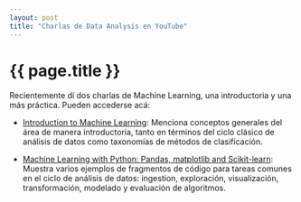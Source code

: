 ```yaml
---
layout: post
title: "Charlas de Data Analysis en YouTube"
---
```


{{ page.title }}
================

Recientemente dí dos charlas de Machine Learning, una introductoria y una más práctica. Pueden accederse acá:

- <a href="https://www.youtube.com/watch?v=OXnqMqu-WP0">Introduction to Machine Learning</a>: Menciona conceptos generales del área de manera introductoria, tanto en términos del ciclo clásico de análisis de datos como taxonomías de métodos de clasificación.

- <a href="https://youtu.be/7NgOfqkJU3Q">Machine Learning with Python: Pandas, matplotlib and Scikit-learn</a>: Muestra varios ejemplos de fragmentos de código para tareas comunes en el ciclo de análisis de datos: ingestion, exploración, visualización, transformación, modelado y evaluación de algoritmos.
